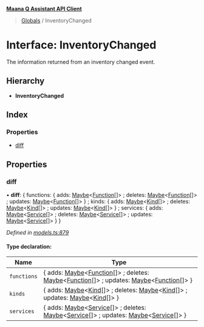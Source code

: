 **[Maana Q Assistant API Client](../README.md)**

> [Globals](../README.md) / InventoryChanged

# Interface: InventoryChanged

The information returned from an inventory changed event.

## Hierarchy

* **InventoryChanged**

## Index

### Properties

* [diff](inventorychanged.md#diff)

## Properties

### diff

•  **diff**: { functions: { adds: [Maybe](../README.md#maybe)\<[Function](function.md)[]> ; deletes: [Maybe](../README.md#maybe)\<[Function](function.md)[]> ; updates: [Maybe](../README.md#maybe)\<[Function](function.md)[]>  } ; kinds: { adds: [Maybe](../README.md#maybe)\<[Kind](kind.md)[]> ; deletes: [Maybe](../README.md#maybe)\<[Kind](kind.md)[]> ; updates: [Maybe](../README.md#maybe)\<[Kind](kind.md)[]>  } ; services: { adds: [Maybe](../README.md#maybe)\<[Service](service.md)[]> ; deletes: [Maybe](../README.md#maybe)\<[Service](service.md)[]> ; updates: [Maybe](../README.md#maybe)\<[Service](service.md)[]>  }  }

*Defined in [models.ts:879](https://github.com/maana-io/q-assistant-client/blob/develop/src/models.ts#L879)*

#### Type declaration:

Name | Type |
------ | ------ |
`functions` | { adds: [Maybe](../README.md#maybe)\<[Function](function.md)[]> ; deletes: [Maybe](../README.md#maybe)\<[Function](function.md)[]> ; updates: [Maybe](../README.md#maybe)\<[Function](function.md)[]>  } |
`kinds` | { adds: [Maybe](../README.md#maybe)\<[Kind](kind.md)[]> ; deletes: [Maybe](../README.md#maybe)\<[Kind](kind.md)[]> ; updates: [Maybe](../README.md#maybe)\<[Kind](kind.md)[]>  } |
`services` | { adds: [Maybe](../README.md#maybe)\<[Service](service.md)[]> ; deletes: [Maybe](../README.md#maybe)\<[Service](service.md)[]> ; updates: [Maybe](../README.md#maybe)\<[Service](service.md)[]>  } |
